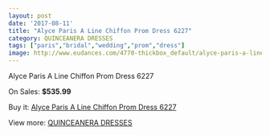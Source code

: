 ```yaml
---
layout: post
date: '2017-08-11'
title: "Alyce Paris A Line Chiffon Prom Dress 6227"
category: QUINCEANERA DRESSES
tags: ["paris","bridal","wedding","prom","dress"]
image: http://www.eudances.com/4770-thickbox_default/alyce-paris-a-line-chiffon-prom-dress-6227.jpg
---
```

Alyce Paris A Line Chiffon Prom Dress 6227

On Sales: **$535.99**
<a href="https://www.eudances.com/en/quinceanera-dresses/1613-alyce-paris-a-line-chiffon-prom-dress-6227.html"><amp-img layout="responsive" width="600" height="600" src="//www.eudances.com/4770-thickbox_default/alyce-paris-a-line-chiffon-prom-dress-6227.jpg" alt="Alyce Paris A Line Chiffon Prom Dress 6227 0" /></a>
<a href="https://www.eudances.com/en/quinceanera-dresses/1613-alyce-paris-a-line-chiffon-prom-dress-6227.html"><amp-img layout="responsive" width="600" height="600" src="//www.eudances.com/4771-thickbox_default/alyce-paris-a-line-chiffon-prom-dress-6227.jpg" alt="Alyce Paris A Line Chiffon Prom Dress 6227 1" /></a>

Buy it: [Alyce Paris A Line Chiffon Prom Dress 6227](https://www.eudances.com/en/quinceanera-dresses/1613-alyce-paris-a-line-chiffon-prom-dress-6227.html "Alyce Paris A Line Chiffon Prom Dress 6227")

View more: [QUINCEANERA DRESSES](https://www.eudances.com/en/17-quinceanera-dresses "QUINCEANERA DRESSES")